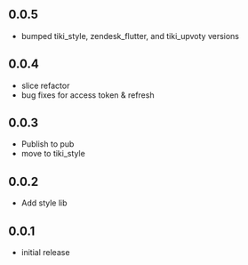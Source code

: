 ## 0.0.5

* bumped tiki_style, zendesk_flutter, and tiki_upvoty versions

## 0.0.4

* slice refactor
* bug fixes for access token & refresh

## 0.0.3

* Publish to pub
* move to tiki_style

## 0.0.2

* Add style lib

## 0.0.1

* initial release

